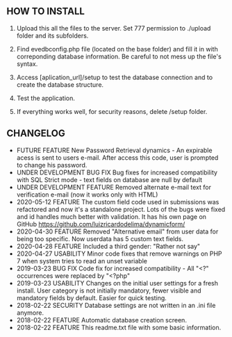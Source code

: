 HOW TO INSTALL
--------------
1. Upload this all the files to the server. Set 777 
   permission to ./upload folder and its subfolders.

2. Find evedbconfig.php file (located on the base folder)
   and fill it in with correponding database information.
   Be careful to not mess up the file's syntax.

3. Access [aplication_url]/setup to test the database
   connection and to create the database structure.

4. Test the application.

5. If everything works well, for security reasons,
   delete /setup folder.

CHANGELOG
---------

- FUTURE FEATURE             New Password Retrieval dynamics - An expirable acess is sent to users e-mail. After access this code, user is prompted to change his password.
- UNDER DEVELOPMENT BUG FIX	Bug fixes for increased compatibility with SQL Strict mode - text fields on database are null by default
- UNDER DEVELOPMENT FEATURE	Removed alternate e-mail text for verification e-mail (now it works only with HTML)
- 2020-05-12 FEATURE   The custom field code used in submissions was refactored and now it's a standalone project. Lots of the bugs were fixed and id handles much better with validation. It has his own page on GitHub https://github.com/luizricardodelima/dynamicform/
- 2020-04-30 FEATURE   Removed "Alternative email" from user data for being too specific. Now userdata has 5 custom text fields.
- 2020-04-28 FEATURE	Included a third gender: "Rather not say"
- 2020-04-27 USABILITY Minor code fixes that remove warnings on PHP 7 when system tries to read an unset variable
- 2019-03-23 BUG FIX	Code fix for increased compatibility - All "<?" occurrences were replaced by "<?php"
- 2019-03-23 USABILITY	Changes on the initial user settings for a fresh install. User category is not initially mandatory, fewer visible and mandatory fields by default. Easier for quick testing.
- 2018-02-22 SECURITY  Database settings are not written in an .ini file anymore.
- 2018-02-22 FEATURE 	Automatic database creation screen.
- 2018-02-22 FEATURE 	This readme.txt file with some basic information.
